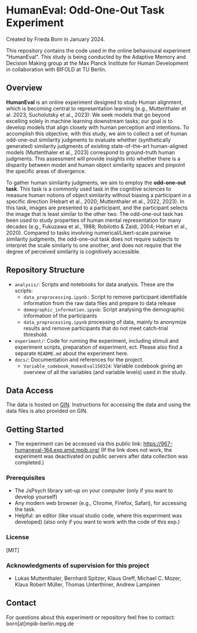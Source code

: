 # HumanEval: Odd-One-Out Task Experiment

Created by Frieda Born in January 2024.

This repository contains the code used in the online behavioural experiment "HumanEval".
This study is being conducted by the Adaptive Memory and Decision Making group at the Max Planck Institute for Human Development in collaboration with BIFOLD at TU Berlin.

## Overview

**HumanEval** is an online experiment designed to study Human alignment, which is becoming central to representation learning (e.g., Muttenthaler et al. 2023, Sucholutsky et al., 2023): We seek models that go beyond excelling solely in machine learning downstream tasks; our goal is to develop models that align closely with human perception and intentions. To accomplish this objective, with this study, we aim to collect a set of human odd-one-out similarity judgments to evaluate whether (synthetically generated) similarity judgments of existing state-of-the-art human-aligned models (Muttenthaler et al., 2023) correspond to ground-truth human judgments. This assessment will provide insights into whether there is a disparity between model and human object similarity spaces and pinpoint the specific areas of divergence.

To gather human similarity judgments, we aim to employ the **odd-one-out task**. This task is a commonly used task in the cognitive sciences to measure human notions of object similarity without biasing a participant in a specific direction (Hebart et al., 2020; Muttenthaler et al., 2022, 2023). In this task, images are presented to a participant, and the participant selects the image that is least similar to the other two. The odd-one-out task has been used to study properties of human mental representation for many decades (e.g., Fukuzawa et al., 1988; Robilotto & Zaidi, 2004; Hebart et al., 2020). Compared to tasks involving numerical/Likert-scale pairwise similarity judgments, the odd-one-out task does not require subjects to interpret the scale similarly to one another, and does not require that the degree of perceived similarity is cognitively accessible.

## Repository Structure
- `analysis/`: Scripts and notebooks for data analysis. These are the scripts:
    - `data_preprocessing.ipynb` : Script to remove participant identifiable information from the raw data files and prepare to data release
    - `demographic_information.ipynb`: Script analysing the demographic information of the participants
    - `data_preprocessing.ipynb` processing of data, mainly to anonymize results and remove participants that do not meet catch-trial threshold.
- `experiment/`: Code for running the experiment, including stimuli and experiment scripts, preparation of experiment, ect. Please also find a separate `README.md` about the experiment here.
- `docs/`: Documentation and references for the project.
    - `Variable_codebook_HumanEval150324`: Variable codebook giving an overview of all the variables (and variable levels) used in the study.

## Data Access
The data is hosted on [GIN](). Instructions for accessing the data and using the data files is also provided on GIN.

## Getting Started

- The experiment can be accessed via this public link: https://967-humaneval-164.exp.amd.mpib.org/
(If the link does not work, the experiment was deactivated on public servers after data collection was completed.)

### Prerequisites

- The JsPsych library set-up on your computer (only if you want to develop yourself)
- Any modern web browser (e.g., Chrome, Firefox, Safari), for accessing the task.
- Helpful: an editor (like visual studio code, where this experiment was developed) (also only if you want to work with the code of this exp.)

### License

[MIT]

### Acknowledgments of supervision for this project

- Lukas Muttenthaler, Bernhard Spitzer, Klaus Greff, Michael C. Mozer, Klaus Robert Müller, Thomas Unterthiner, Andrew Lampinen

## Contact

For questions about this experiment or repository feel free to contact: born[at]mpib-berlin.mpg.de

